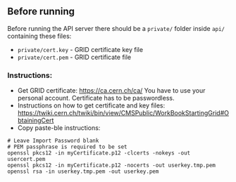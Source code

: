 ## Before running

Before running the API server there should be a `private/` folder inside `api/` containing these files:
* `private/cert.key` - GRID certificate key file
* `private/cert.pem` - GRID certificate file

### Instructions:

* Get GRID certificate: https://ca.cern.ch/ca/ You have to use your personal account. Certificate has to be passwordless.
* Instructions on how to get certificate and key files: https://twiki.cern.ch/twiki/bin/view/CMSPublic/WorkBookStartingGrid#ObtainingCert
* Copy paste-ble instructions:
```
# Leave Import Password blank
# PEM passphrase is required to be set
openssl pkcs12 -in myCertificate.p12 -clcerts -nokeys -out usercert.pem
openssl pkcs12 -in myCertificate.p12 -nocerts -out userkey.tmp.pem
openssl rsa -in userkey.tmp.pem -out userkey.pem
```
